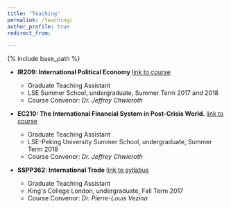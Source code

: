 ```yaml
---
title: "Teaching"
permalink: /teaching/
author_profile: true
redirect_from:

---
```


{% include base_path %}

* **IR209: International Political Economy** [link to course](https://www.lse.ac.uk/study-at-lse/Summer-Schools/Summer-School/Courses/Secure/International-Relations-Government-and-Society/IR209)
  * Graduate Teaching Assistant
  * LSE Summer School, undergraduate, Summer Term 2017 and 2018
  * Course Convenor: _Dr. Jeffrey Chwieroth_

* **EC210: The International Financial System in Post-Crisis World.** [link to course](http://www.lse.ac.uk/study-at-lse/Summer-Schools/lse-pku-summer-school/courses/lps-ec210)
  * Graduate Teaching Assistant
  * LSE-Peking University Summer School, undergraduate, Summer Term 2018
  * Course Convenor: _Dr. Jeffrey Chwieroth_
 
* **SSPP362: International Trade** [link to syllabus](http://pierrelouisvezina.weebly.com/uploads/2/3/4/2/2342194/syllabus_6sspp362__2017.docx)
  * Graduate Teaching Assistant
  * King's College London, undergraduate, Fall Term 2017
  * Course Convenor: _Dr. Pierre-Louis Vezina_
